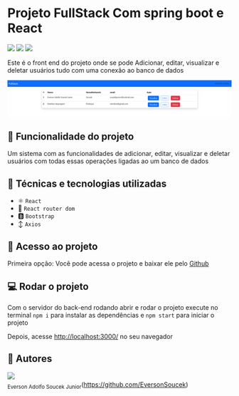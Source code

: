 # Projeto FullStack Com spring boot e React

<div style:>
    <img src="https://img.shields.io/badge/Status-Completo-brightgreen"> 
    <img src='https://img.shields.io/github/languages/top/EversonSoucek/Front-endSpring?style=plastic'>
    <img src='https://img.shields.io/github/languages/code-size/EversonSoucek/Front-endSpring'>
</div>

Este é o front end do projeto onde se pode Adicionar, editar, visualizar e deletar usuários tudo com uma conexão ao banco de dados

<img src='./image.png'>

## :hammer: Funcionalidade do projeto

Um sistema com as funcionalidades de adicionar, editar, visualizar e deletar usuários com todas essas operações ligadas ao um banco de dados

## :wrench: Técnicas e tecnologias utilizadas

- ⚛️ `React`
- 📡 `React router dom`
- 🅱️ `Bootstrap`
- ↕️ `Axios`

## :file_folder: Acesso ao projeto

Primeira opção:
Você pode acessa o projeto e baixar ele pelo <a href="https://github.com/EversonSoucek/Front-endSpring">Github</a>

## :computer: Rodar o projeto
 
Com o servidor do back-end rodando abrir e rodar o projeto execute no terminal `npm i` para instalar as dependências e `npm start` para iniciar o projeto


Depois, acesse <a href="http://localhost:3000/">http://localhost:3000/</a> no seu navegador

## :pencil: Autores

<img src='https://avatars.githubusercontent.com/u/105561519?v=4' width=115><br><sub>Everson Adolfo Soucek Junior</sub>(https://github.com/EversonSoucek)
